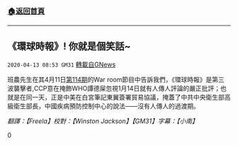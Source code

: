 ###  [:house:返回首頁](https://github.com/ourhimalayas/txt)
---

## 《環球時報》! 你就是個笑話~
`2020-04-13 08:53 GM31` [轉載自GNews](https://gnews.org/zh-hant/171428/)

班農先生在其4月11日[第114期](https://youtu.be/mgwLzUnVRDE)的War room節目中告訴我們，《環球時報》是第三波襲擊者,CCP意在掩飾WHO譚德屎忽視1月14日就有人傳人評論的嚴正批評；也就是在同一天，正是中美在白宮筆記東翼簽署貿易協議，掩蓋了中共中央衛生部高級衛生部長，中國疾病預防控制中心的說法——沒有人傳人的過渡期。

*翻譯：【Freela】校對：【Winston Jackson】【GM31】字幕：【小南】*

0
